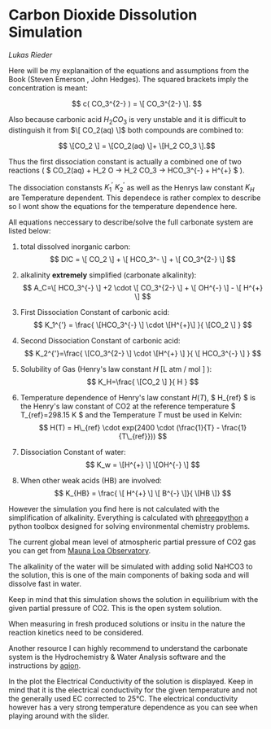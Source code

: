 # Carbon Dioxide Dissolution Simulation

_Lukas Rieder_

Here will be my explanaition of the  equations and assumptions from the Book (Steven Emerson , John Hedges). The squared brackets imply the concentration is meant:

$$ c( CO_3^{2-} ) = \[ CO_3^{2-} \]. $$

Also because carbonic acid $H_2 CO_3$ is very unstable and it is difficult to distinguish it from  $\[ CO_2(aq) \]$ both compounds are combined to:

$$ \[CO_2 \] = \[CO_2(aq) \]+ \[H_2 CO_3 \].$$

Thus the first dissociation constant is actually a combined one of two reactions ( $ CO_2(aq) + H_2 O ->  H_2 CO_3 -> HCO_3^{-} + H^{+} $ ).

The dissociation constansts $K_1^{'}$ $K_2^{'}$ as well as the Henrys law constant $K_H$  are Temperature dependent. This dependece is rather complex to describe so I wont show the equations for the temperature dependence here.

All equations neccessary to describe/solve the full carbonate system are listed below:


<!--- This is an HTML comment in Markdown. For some reason the regular Latex _{i}  is not accepted. Use just _i instead. Because [ ] referes to
links in markdown files   the squared brackets have to be typed in this way:  \[   \] . In the equations leave enough whitespaces especially at end and beginning. For bigger subscripts longer than one character: to prevent the blog software from interpreting the underscores as meaning italics use '\_{xy}' instead of '_{xy}' -->

<!---  https://www.mathelounge.de/509545/mathjax-latex-basic-tutorial-und-referenz-deutsch -->

1. total dissolved inorganic carbon: $$ DIC = \[ CO_2 \] + \[ HCO_3^- \] + \[ CO_3^{2-} \] $$

2. alkalinity **extremely** simplified (carbonate alkalinity):  $$ A_C=\[ HCO_3^{-} \]  +2 \cdot \[ CO_3^{2-} \] + \[ OH^{-} \] - \[ H^{+} \] $$

3. First Dissociation Constant of carbonic acid: $$ K_1^{'} = \frac{ \[HCO_3^{-} \] \cdot \[H^{+}\] }{ \[CO_2 \] } $$

4. Second Dissociation Constant of carbonic acid: $$ K_2^{'}=\frac{ \[CO_3^{2-} \] \cdot \[H^{+} \] }{ \[ HCO_3^{-}  \] } $$

5. Solubility of Gas (Henry's law constant $H$ \[L atm / mol \] ): $$ K_H=\frac{ \[CO_2 \]  }{ H } $$

6. Temperature dependence of Henry's law constant $H(T)$,  $ H\_{ref} $ is the Henry's law constant of CO2 at the reference temperature $ T_\{ref}=298.15 K $ and the Temperature $T$ must be used in Kelvin:  $$ H(T) = H\_{ref} \cdot exp(2400 \cdot (\frac{1}{T} - \frac{1}{T\_{ref}})) $$

7. Dissociation Constant of water:  $$ K_w = \[H^{+} \] \[OH^{-} \]  $$

8. When other weak acids (HB) are involved:  $$ K_{HB} = \frac{ \[ H^{+} \] \[ B^{-} \]}{ \[HB \]} $$




However the simulation you find here is not calculated with the simplification of alkalinity. Everything is calculated with [phreeqpython](https://github.com/Vitens/phreeqpython) a python toolbox designed for solving environmental chemistry problems.

The current global mean level of atmospheric partial pressure of CO2 gas you can get from [Mauna Loa Observatory](https://gml.noaa.gov/ccgg/trends/global.html).

The alkalinity of the water will be simulated with adding solid NaHCO3 to the solution, this is one of the main components of baking soda and will dissolve fast in water.

Keep in mind that this simulation shows the solution in equilibrium with the given partial pressure of CO2. This is the open system solution. 

When measuring in fresh produced solutions or insitu in the nature the reaction kinetics need to be considered.

Another resource I can highly recommend to understand the carbonate system is the Hydrochemistry & Water Analysis software and the instructions by  [aqion](https://www.aqion.de/site/71).


In the plot the Electrical Conductivity of the solution is displayed. Keep in mind that it is the electrical conductivity for the given temperature and not the generally used EC corrected to 25°C.
The electrical conductivity however has a very strong temperature dependence as you can see when playing around with the slider.


